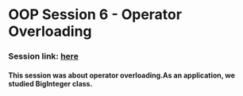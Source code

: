 # OOP Session 6 - Operator Overloading

### Session link: [here](https://drive.google.com/file/d/1XhDWBHvOwXyLnfD8535OBOc4Zk0U7sEN/view?usp=sharing)

#### This session was about operator overloading.As an application, we studied BigInteger class.


